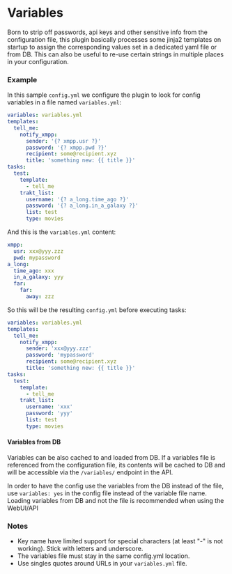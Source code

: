 # Variables

Born to strip off passwords, api keys and other sensitive info from the configuration file, this plugin basically processes some jinja2 templates on startup to assign the corresponding values set in a dedicated yaml file or from DB. This can also be useful to re-use certain strings in multiple places in your configuration.

### Example
In this sample `config.yml` we configure the plugin to look for config variables in a file named `variables.yml`:

```yaml
variables: variables.yml
templates:
  tell_me:
    notify_xmpp:
      sender: '{? xmpp.usr ?}'
      password: '{? xmpp.pwd ?}'
      recipient: some@recipient.xyz
      title: 'something new: {{ title }}'
tasks:
  test:
    template:
      - tell_me
    trakt_list:
      username: '{? a_long.time_ago ?}'
      password: '{? a_long.in_a_galaxy ?}'
      list: test
      type: movies
```

And this is the `variables.yml` content:

```yaml
xmpp:
  usr: xxx@yyy.zzz
  pwd: mypassword
a_long:
  time_ago: xxx
  in_a_galaxy: yyy
  far:
    far:
      away: zzz
```

So this will be the resulting `config.yml` before executing tasks:

```yaml
variables: variables.yml
templates:
  tell_me:
    notify_xmpp:
      sender: 'xxx@yyy.zzz'
      password: 'mypassword'
      recipient: some@recipient.xyz
      title: 'something new: {{ title }}'
tasks:
  test:
    template:
      - tell_me
    trakt_list:
      username: 'xxx'
      password: 'yyy'
      list: test
      type: movies
```
#### Variables from DB
Variables can be also cached to and loaded from DB. If a variables file is referenced from the configuration file, its contents will be cached to DB and will be accessible via the `/variables/` endpoint in the API.

In order to have the config use the variables from the DB instead of the file, use `variables: yes` in the config file instead of the variable file name. Loading variables from DB and not the file is recommended when using the WebUI/API

### Notes
- Key name have limited support for special characters (at least "-" is not working). Stick with letters and underscore.
- The variables file must stay in the same config.yml location.
- Use singles quotes around URLs in your `variables.yml` file.
